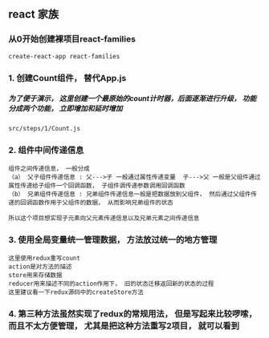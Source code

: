 ## react 家族

### 从0开始创建裸项目react-families
    
    create-react-app react-families
    
### 1. 创建Count组件， 替代App.js
    
##### 为了便于演示， 这里创建一个最原始的count计时器，后面逐渐进行升级， 功能分成两个功能， 立即增加和延时增加
    src/steps/1/Count.js

### 2. 组件中间传递信息
    组件之间传递信息， 一般分成 
    （a） 父子组件传递信息 : 父--->子 一般通过属性传递变量  子--->父 一般是父组件通过属性传递给子组件一个回调函数， 子组件调传递参数调用回调函数
    （b） 兄弟组件传递信息 : 兄弟组件传递信息一般是把数据放到父组件， 然后通过父组件传递的回调函数作用于父组件的数据， 从而影响兄弟组件的状态
    
    所以这个项目想实现子元素向父元素传递信息以及兄弟元素之间传递信息

### 3. 使用全局变量统一管理数据， 方法放过统一的地方管理
    这里使用redux重写count
    action是对方法的描述
    store用来存储数据
    reducer用来描述不同的action作用下， 旧的状态迁移返回新的状态的过程
    这里建议看一下redux源码中的createStore方法
### 4. 第三种方法虽然实现了redux的常规用法， 但是写起来比较啰嗦， 而且不太方便管理， 尤其是把这种方法重写2项目， 就可以看到



